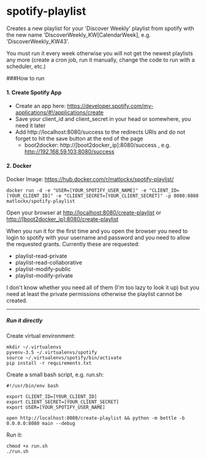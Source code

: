 # spotify-playlist

Creates a new playlist for your 'Discover Weekly' playlist from spotify with the new name 'DiscoverWeekly_KW[CalendarWeek], e.g. 'DiscoverWeekly_KW43'. 

You must run it every week otherwise you will not get the newest playlists any more (create a cron job, run it manually, change the code to run with a scheduler, etc.)

###How to run

#### 1. Create Spotify App

* Create an app here: https://developer.spotify.com/my-applications/#!/applications/create
* Save your client_id and client_secret in your head or somewhere, you need it later
* Add http://localhost:8080/success to the redirects URIs and do not forget to hit the save button at the end of the page
  * boot2docker: http://[boot2docker_ip]:8080/success , e.g. http://192.168.59.103:8080/success

#### 2. Docker

Docker Image: https://hub.docker.com/r/matlockx/spotify-playlist/

```
docker run -d -e "USER=[YOUR_SPOTIFY_USER_NAME]" -e "CLIENT_ID=[YOUR_CLIENT_ID]" -e "CLIENT_SECRET=[YOUR_CLIENT_SECRET]" -p 8080:8080 matlockx/spotify-playlist
```

Open your browser at [http://localhost:8080/create-playlist](http://localhost:8080/create-playlist) or [http://[boot2docker_ip]:8080/create-playlist](http://[boot2docker_ip]:8080/create-playlist)


When you run it for the first time and you open the browser you need to login to spotify with your username and password and you need to allow the requested grants. Currently these are requested:

* playlist-read-private 
* playlist-read-collaborative 
* playlist-modify-public 
* playlist-modify-private

I don't know whether you need all of them (I'm too lazy to look it up) but you need at least the private permissions otherwise the playlist cannot be created.

----

##### Run it directly

Create virtual environment:

```
mkdir ~/.virtualenvs
pyvenv-3.5 ~/.virtualenvs/spotify
source ~/.virtualenvs/spotify/bin/activate
pip install -r requirements.txt
```

Create a small bash script, e.g. run.sh:

```
#!/usr/bin/env bash

export CLIENT_ID=[YOUR_CLIENT_ID]
export CLIENT_SECRET=[YOUR_CLIENT_SECRET]
export USER=[YOUR_SPOTIFY_USER_NAME]

open http://localhost:8080/create-playlist && python -m bottle -b 0.0.0.0:8080 main --debug
```

Run it:

```
chmod +x run.sh
./run.sh
```
